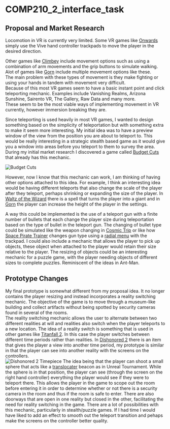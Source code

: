 # COMP210_2_interface_task

## Proposal and Market Research


Locomotion in VR is currently very limited. Some VR games like [Onwards](https://www.youtube.com/watch?v=f8N3aOn1iWE) simply use the Vive hand controller trackpads to move the player in the desired direction.

Other games like [Climbey](https://www.youtube.com/watch?v=Rhm_V__KUFo) include movement options such as using a combination of arm movements and the grip buttons to simulate walking. Alot of games like [Gorn](https://www.youtube.com/watch?v=zFxfwKlforE)
include multiple movement options like these.<br/>
The main problem with these types of movement is they make fighting or using your hands in tandem with movement very difficult.<br/>
Because of this most VR games seem to have a basic instant point and click teleporting mechanic. Examples include Vanishing Realms, Arizona Sunshine, Sairento VR, The Gallery, Raw Data and many more. <br/>
These seem to be the most viable ways of implementing movement in VR currently, however immersion breaking they are.<br/>

Since teleporting is used heavily in most VR games, I wanted to design something based on the simplicity of teleportation but with something extra to make it seem more interesting.
My initial idea was to have a preview window of the view from the position you are about to teleport to. This would be really interesting in a strategic stealth based game as it would give you a window into areas before you teleport to them to survey the area.  <br/>
During my initial market research I discovered a game called [Budget Cuts](https://www.youtube.com/watch?v=n-bGfdK0k8Q) that already has this mechanic. <br/>

![Budget Cuts](https://www.cdkeyz.com/wp-content/uploads/2018/06/budget-cuts-pc-cd-key-4.jpg)

However, now I know that this mechanic can work, I am thinking of having other options attached to this idea. For example, I think an interesting idea would be having different teleports that also change the scale of the player after they teleport, perhaps shrinking or expanding the size of the player. In [Waltz of the Wizard](https://www.youtube.com/watch?v=pUvod-6VHbw) there is a spell that turns the player into a giant and in [Gorn](https://www.youtube.com/watch?v=ILw8TOGnd1U) the player can increase the height of the player in the settings. <br/>

A way this could be implemented is the use of a teleport gun with a finite number of bullets that each change the player size during teleportation based on the type of bullet in the teleport gun. The changing of bullet type could be simulated like the weapon changing in [Cosmic Trip](https://www.youtube.com/watch?v=Qv1PCbzJxWM) or like how [Space Pirate Trainer](https://www.youtube.com/watch?v=curX9Xe1kp0) changes gun type using a [radial menu](https://itroadblog.wordpress.com/2016/11/02/designing-embedded-menu-ui-for-vr-environments/) with the trackpad.
I could also include a mechanic that allows the player to pick up objects, these object when attached to the player would retain their size relative to the player. The resizing of objects could be an interesting mechanic for a puzzle game, with the player needing objects of different sizes to complete puzzles. Reminiscent of the ideas in Ant-Man. <br/>

## Prototype Changes
My final prototype is somewhat different from my proposal idea. It no longer contains the player resizing and instead incorporates a reality switching mechanic. The objective of the game is to move through a museum-like building and collect artifacts without being spotted by security cameras found in several of the rooms. <br/> 
The reality switching mechanic allows the user to alternate between two different realities at will and realities also switch when the player teleports to a new location. The idea of a reality switch is something that is used in other games like [Titanfall 2](https://www.youtube.com/watch?v=luikI5DWaKg). In this case the player switches between different time periods rather than realities. In [Dishonored 2](https://www.youtube.com/watch?v=tyJ3Go4-nh8) there is an item that gives the player a view into another time period, my prototype is similar in that the player can see into another reality with the screens on the controllers. <br/>
![Dishonored 2 Timepiece](https://guides.gamepressure.com/dishonored2/gfx/word/82660717.jpg)
The idea being that the player can shoot a small sphere that acts like a [translocater](https://www.youtube.com/watch?v=KBA5EhbPxkc) beacon as in Unreal Tournament. While the sphere is in that position, the player can see (through the screen on the right hand controller) everything the player would see if they were to teleport there. This allows the player in the game to scope out the room before entering it in order to determine whether or not there is a security camera in the room and thus if the room is safe to enter. There are also doorways that are open in one reality but closed in the other, facilitating the need for reality switching in the game. There are a lot of possibilities with this mechanic, particularly in stealth/puzzle games. If I had time I would have liked to add an effect to smooth out the teleport transition and pehaps make the screens on the controller better quality.

